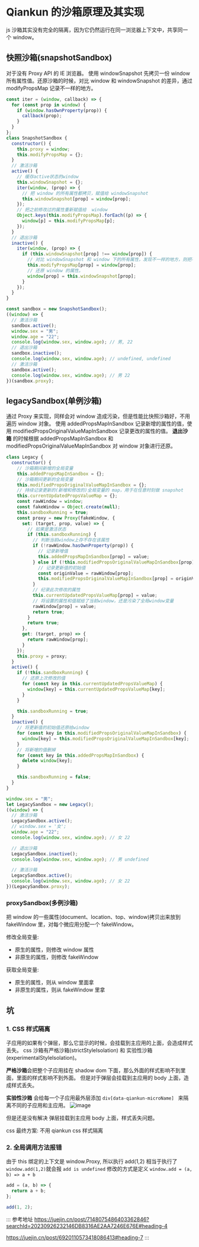 # Qiankun 的沙箱原理及其实现

js 沙箱其实没有完全的隔离，因为它仍然运行在同一浏览器上下文中，共享同一个 window。

## 快照沙箱(snapshotSandbox)

对于没有 Proxy API 的 IE 浏览器。
使用 windowSnapshot 先拷贝一份 window 所有属性值。还原沙箱的时候，对比 window 和 windowSnapshot 的差异，通过 modifyPropsMap 记录不一样的地方。

```js
const iter = (window, callback) => {
  for (const prop in window) {
    if (window.hasOwnProperty(prop)) {
      callback(prop);
    }
  }
};
class SnapshotSandbox {
  constructor() {
    this.proxy = window;
    this.modifyPropsMap = {};
  }
  // 激活沙箱
  active() {
    // 缓存active状态的window
    this.windowSnapshot = {};
    iter(window, (prop) => {
      // 把 window 的所有属性都拷贝，赋值给 windowSnapshot
      this.windowSnapshot[prop] = window[prop];
    });
    // 把之前修改过的属性重新赋值给  window
    Object.keys(this.modifyPropsMap).forEach((p) => {
      window[p] = this.modifyPropsMap[p];
    });
  }
  // 退出沙箱
  inactive() {
    iter(window, (prop) => {
      if (this.windowSnapshot[prop] !== window[prop]) {
        // 对比 windowSnapshot 和 window 下的所有属性，发现不一样的地方，则把不一样的地方记录到 modifyPropsMap。
        this.modifyPropsMap[prop] = window[prop];
        // 还原 window 的属性。
        window[prop] = this.windowSnapshot[prop];
      }
    });
  }
}
```

```js
const sandbox = new SnapshotSandbox();
((window) => {
  // 激活沙箱
  sandbox.active();
  window.sex = "男";
  window.age = "22";
  console.log(window.sex, window.age); // 男, 22
  // 退出沙箱
  sandbox.inactive();
  console.log(window.sex, window.age); // undefined, undefined
  // 激活沙箱
  sandbox.active();
  console.log(window.sex, window.age); // 男 22
})(sandbox.proxy);
```

## legacySandbox(单例沙箱)

通过 Proxy 来实现，同样会对 window 造成污染，但是性能比快照沙箱好，不用遍历 window 对象。
使用 addedPropsMapInSandbox 记录新增的属性的值，使用 modifiedPropsOriginalValueMapInSandbox 记录更改的属性的值。
**退出沙箱** 的时候根据 addedPropsMapInSandbox 和 modifiedPropsOriginalValueMapInSandbox 对 window 对象进行还原。

```js
class Legacy {
  constructor() {
    // 沙箱期间新增的全局变量
    this.addedPropsMapInSandbox = {};
    // 沙箱期间更新的全局变量
    this.modifiedPropsOriginalValueMapInSandbox = {};
    // 持续记录更新的(新增和修改的)全局变量的 map，用于在任意时刻做 snapshot
    this.currentUpdatedPropsValueMap = {};
    const rawWindow = window;
    const fakeWindow = Object.create(null);
    this.sandboxRunning = true;
    const proxy = new Proxy(fakeWindow, {
      set: (target, prop, value) => {
        // 如果是激活状态
        if (this.sandboxRunning) {
          // 判断当前window上存不存在该属性
          if (!rawWindow.hasOwnProperty(prop)) {
            // 记录新增值
            this.addedPropsMapInSandbox[prop] = value;
          } else if (!this.modifiedPropsOriginalValueMapInSandbox[prop]) {
            // 记录更新值的初始值
            const originValue = rawWindow[prop];
            this.modifiedPropsOriginalValueMapInSandbox[prop] = originValue;
          }
          // 纪录此次修改的属性
          this.currentUpdatedPropsValueMap[prop] = value;
          // 将设置的属性和值赋给了当前window，还是污染了全局window变量
          rawWindow[prop] = value;
          return true;
        }
        return true;
      },
      get: (target, prop) => {
        return rawWindow[prop];
      }
    });
    this.proxy = proxy;
  }
  active() {
    if (!this.sandboxRunning) {
      // 还原上次修改的值
      for (const key in this.currentUpdatedPropsValueMap) {
        window[key] = this.currentUpdatedPropsValueMap[key];
      }
    }

    this.sandboxRunning = true;
  }
  inactive() {
    // 将更新值的初始值还原给window
    for (const key in this.modifiedPropsOriginalValueMapInSandbox) {
      window[key] = this.modifiedPropsOriginalValueMapInSandbox[key];
    }
    // 将新增的值删掉
    for (const key in this.addedPropsMapInSandbox) {
      delete window[key];
    }

    this.sandboxRunning = false;
  }
}

window.sex = "男";
let LegacySandbox = new Legacy();
((window) => {
  // 激活沙箱
  LegacySandbox.active();
  // window.sex = '女';
  window.age = "22";
  console.log(window.sex, window.age); // 女 22

  // 退出沙箱
  LegacySandbox.inactive();
  console.log(window.sex, window.age); // 男 undefined

  // 激活沙箱
  LegacySandbox.active();
  console.log(window.sex, window.age); // 女 22
})(LegacySandbox.proxy);
```

### proxySandbox(多例沙箱)

把 window 的一些属性(document、location、top、window)拷贝出来放到 fakeWindow 里，对每个微应用分配一个 fakeWindow。

修改全局变量:

- 原生的属性，则修改 window 属性
- 非原生的属性，则修改 fakeWindow

获取全局变量:

- 原生的属性，则从 window 里面拿
- 非原生的属性，则从 fakeWindow 里拿

## 坑

### 1. CSS 样式隔离

子应用的如果有个弹层，那么它显示的时候，会挂载到主应用的上面，会造成样式丢失。
css 沙箱有严格沙箱(strictStyleIsolation) 和 实验性沙箱(experimentalStyleIsolation)。

**严格沙箱**会把整个子应用挂在 shadow dom 下面，那么外面的样式影响不到里面，里面的样式影响不到外面。
但是对于弹层会挂载到主应用的 body 上面，造成样式丢失。

**实验性沙箱**
会给每一个子应用最外层添加 `div[data-qiankun-microName] ` 来隔离不同的子应用和主应用。
![image](https://github.com/zm8/blog_old/assets/32337542/e19c6b5f-6627-4e95-842a-e7b7c3337027)

但是还是没有解决 弹层挂载到主应用 body 上面，样式丢失问题。

css 最终方案:
不用 qiankun css 样式隔离

### 2. 全局调用方法报错

由于 this 绑定的上下文是 window.Proxy, 所以执行 add(1,2) 相当于执行了 `window.add(1,2)`就会报 `add is undefined`
修改的方式是定义 `window.add = (a, b) => a + b`

```js
add = (a, b) => {
  return a + b;
};

add(1, 2);
```

::: 参考地址
<https://juejin.cn/post/7148075486403362846?searchId=20230926232146DB8316AE2AA7246E676E#heading-4>

<https://juejin.cn/post/6920110573418086413#heading-7>
:::
